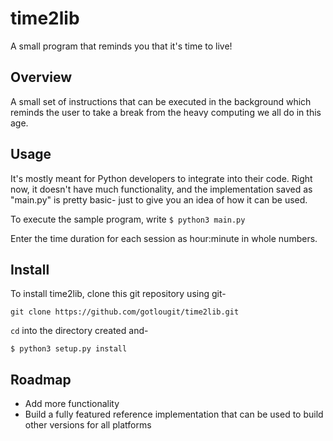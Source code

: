 # time2lib
A small program that reminds you that it's time to live!

## Overview
A small set of instructions that can be executed in the background which reminds the user to take a break
from the heavy computing we all do in this age.

## Usage
It's mostly meant for Python developers to integrate into their code. Right now, it doesn't have much functionality, and the 
implementation saved as "main.py" is pretty basic- just to give you an idea of how it can be used.

To execute the sample program, write
`$ python3 main.py`

Enter the time duration for each session as hour:minute in whole numbers.

## Install
To install time2lib, clone this git repository using git-
```
git clone https://github.com/gotlougit/time2lib.git 
```

`cd` into the directory created and-

`$ python3 setup.py install`

## Roadmap

* Add more functionality
* Build a fully featured reference implementation that can be used to build other versions for all platforms
